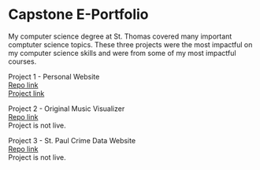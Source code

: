 # Capstone E-Portfolio
My computer science degree at St. Thomas covered many important comptuter science topics. These three projects were the most impactful on my computer science skills and were from some of my most impactful courses. 

Project 1 - Personal Website  
[Repo link](https://github.com/Elli9025/Elli9025.github.io)  
[Project link](https://elli9025.github.io/)

Project 2 - Original Music Visualizer  
[Repo link](https://github.com/Elli9025/MusicVisualizer)  
Project is not live.  

Project 3 - St. Paul Crime Data Website  
[Repo link](https://github.com/Elli9025/StPaulCrimeDataSite)  
Project is not live.  
